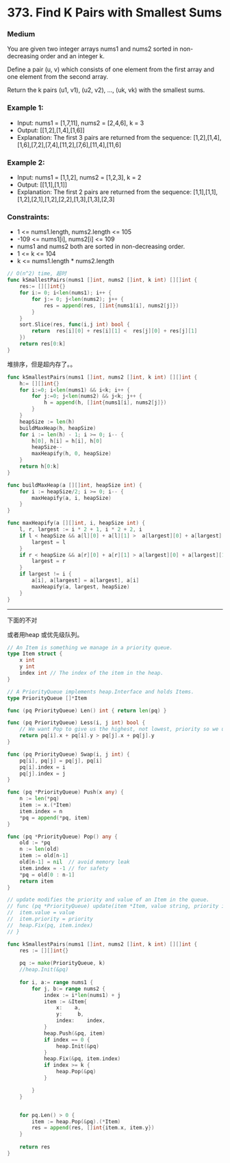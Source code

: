 # 373. Find K Pairs with Smallest Sums

### Medium

You are given two integer arrays nums1 and nums2 sorted in non-decreasing order and an integer k.

Define a pair (u, v) which consists of one element from the first array and one element from the second array.

Return the k pairs (u1, v1), (u2, v2), ..., (uk, vk) with the smallest sums.

### Example 1:

- Input: nums1 = [1,7,11], nums2 = [2,4,6], k = 3
- Output: [[1,2],[1,4],[1,6]]
- Explanation: The first 3 pairs are returned from the sequence: [1,2],[1,4],[1,6],[7,2],[7,4],[11,2],[7,6],[11,4],[11,6]

### Example 2:

- Input: nums1 = [1,1,2], nums2 = [1,2,3], k = 2
- Output: [[1,1],[1,1]]
- Explanation: The first 2 pairs are returned from the sequence: [1,1],[1,1],[1,2],[2,1],[1,2],[2,2],[1,3],[1,3],[2,3]

### Constraints:

- 1 <= nums1.length, nums2.length <= 105
- -109 <= nums1[i], nums2[i] <= 109
- nums1 and nums2 both are sorted in non-decreasing order.
- 1 <= k <= 104
- k <= nums1.length * nums2.length

```go
// O(n^2) time, 超时
func kSmallestPairs(nums1 []int, nums2 []int, k int) [][]int {
    res:= [][]int{}
    for i:= 0; i<len(nums1); i++ {
        for j:= 0; j<len(nums2); j++ {
            res = append(res, []int{nums1[i], nums2[j]})
        }
    }
    sort.Slice(res, func(i,j int) bool {
        return  res[i][0] + res[i][1] <  res[j][0] + res[j][1]
    })
    return res[0:k]
}
```


堆排序，但是超内存了。。
```go
func kSmallestPairs(nums1 []int, nums2 []int, k int) [][]int { 
    h:= [][]int{}
    for i:=0; i<len(nums1) && i<k; i++ {
        for j:=0; j<len(nums2) && j<k; j++ {
            h = append(h, []int{nums1[i], nums2[j]})
        }
    }
    heapSize := len(h)
    buildMaxHeap(h, heapSize)
    for i := len(h) - 1; i >= 0; i-- {    
        h[0], h[i] = h[i], h[0]
        heapSize--
        maxHeapify(h, 0, heapSize)
    }
    return h[0:k]
}

func buildMaxHeap(a [][]int, heapSize int) {
    for i := heapSize/2; i >= 0; i-- {
        maxHeapify(a, i, heapSize)
    }
}

func maxHeapify(a [][]int, i, heapSize int) {
    l, r, largest := i * 2 + 1, i * 2 + 2, i
    if l < heapSize && a[l][0] + a[l][1] >  a[largest][0] + a[largest][1] {
        largest = l
    }
    if r < heapSize && a[r][0] + a[r][1] > a[largest][0] + a[largest][1] {
        largest = r
    }
    if largest != i {
        a[i], a[largest] = a[largest], a[i]
        maxHeapify(a, largest, heapSize)
    }
}
```



--------

下面的不对


或者用heap  或优先级队列。

```go
// An Item is something we manage in a priority queue.
type Item struct {
	x int
    y int
	index int // The index of the item in the heap.
}

// A PriorityQueue implements heap.Interface and holds Items.
type PriorityQueue []*Item

func (pq PriorityQueue) Len() int { return len(pq) }

func (pq PriorityQueue) Less(i, j int) bool {
	// We want Pop to give us the highest, not lowest, priority so we use greater than here.
	return pq[i].x + pq[i].y > pq[j].x + pq[j].y
}

func (pq PriorityQueue) Swap(i, j int) {
	pq[i], pq[j] = pq[j], pq[i]
	pq[i].index = i
	pq[j].index = j
}

func (pq *PriorityQueue) Push(x any) {
	n := len(*pq)
	item := x.(*Item)
	item.index = n
	*pq = append(*pq, item)
}

func (pq *PriorityQueue) Pop() any {
	old := *pq
	n := len(old)
	item := old[n-1]
	old[n-1] = nil  // avoid memory leak
	item.index = -1 // for safety
	*pq = old[0 : n-1]
	return item
}

// update modifies the priority and value of an Item in the queue.
// func (pq *PriorityQueue) update(item *Item, value string, priority int) {
// 	item.value = value
// 	item.priority = priority
// 	heap.Fix(pq, item.index)
// }

func kSmallestPairs(nums1 []int, nums2 []int, k int) [][]int {
    res := [][]int{}
    
    pq := make(PriorityQueue, k)
	//heap.Init(&pq)
    
    for i, a:= range nums1 {
        for j, b:= range nums2 {
            index := i*len(nums1) + j
            item := &Item{
                x:    a,
                y:     b,
                index:    index,
            }
            heap.Push(&pq, item) 
            if index == 0 {
                heap.Init(&pq)
            }
            heap.Fix(&pq, item.index)
            if index >= k {
                heap.Pop(&pq)
            }

        }
    }


	for pq.Len() > 0 {
		item := heap.Pop(&pq).(*Item)
		res = append(res, []int{item.x, item.y})
	}
   
    return res
}
```